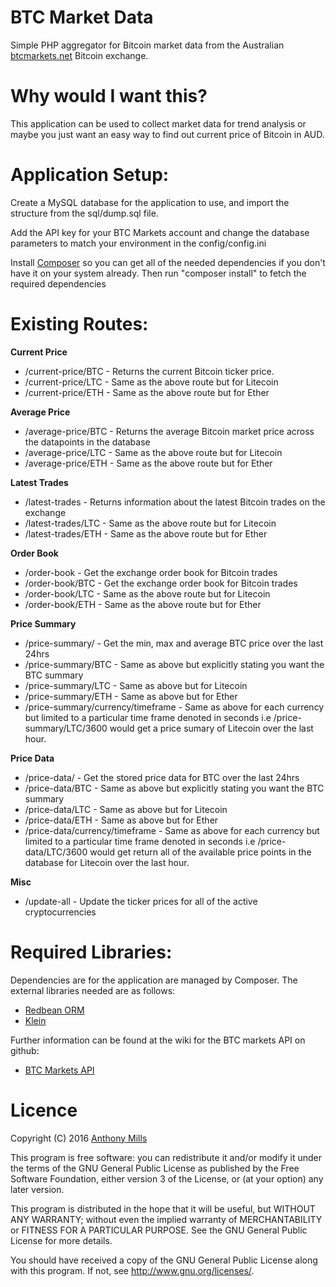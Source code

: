 # BTC Market Data

Simple PHP aggregator for Bitcoin market data from the Australian [btcmarkets.net](https://btcmarkets.net/) Bitcoin exchange.

# Why would I want this?
This application can be used to collect market data for trend analysis or maybe you just want an easy way to find out current price of Bitcoin in AUD.

# Application Setup:

Create a MySQL database for the application to use, and import the structure from the sql/dump.sql file.

Add the API key for your BTC Markets account and change the database parameters to match your environment in the config/config.ini

Install [Composer](https://getcomposer.org/) so you can get all of the needed dependencies if you don't have it on your system already. Then run "composer install" to fetch the required dependencies

# Existing Routes:

**Current Price**
* /current-price/BTC - Returns the current Bitcoin ticker price.
* /current-price/LTC - Same as the above route but for Litecoin
* /current-price/ETH - Same as the above route but for Ether

**Average Price**
* /average-price/BTC - Returns the average Bitcoin market price across the datapoints in the database
* /average-price/LTC - Same as the above route but for Litecoin
* /average-price/ETH - Same as the above route but for Ether

**Latest Trades**
* /latest-trades - Returns information about the latest Bitcoin trades on the exchange
* /latest-trades/LTC - Same as the above route but for Litecoin
* /latest-trades/ETH - Same as the above route but for Ether

**Order Book**
* /order-book - Get the exchange order book for Bitcoin trades
* /order-book/BTC - Get the exchange order book for Bitcoin trades
* /order-book/LTC - Same as the above route but for Litecoin
* /order-book/ETH - Same as the above route but for Ether

**Price Summary**
* /price-summary/ - Get the min, max and average BTC price over the last 24hrs
* /price-summary/BTC - Same as above but explicitly stating you want the BTC summary
* /price-summary/LTC - Same as above but for Litecoin
* /price-summary/ETH - Same as above but for Ether
* /price-summary/currency/timeframe - Same as above for each currency but limited to a particular time frame denoted in seconds i.e /price-summary/LTC/3600 would get a price sumary of Litecoin over the last hour.

**Price Data**
* /price-data/ - Get the stored price data for BTC over the last 24hrs
* /price-data/BTC - Same as above but explicitly stating you want the BTC summary
* /price-data/LTC - Same as above but for Litecoin
* /price-data/ETH - Same as above but for Ether
* /price-data/currency/timeframe - Same as above for each currency but limited to a particular time frame denoted in seconds i.e /price-data/LTC/3600 would get return all of the available price points in the database for Litecoin over the last hour.

**Misc**
* /update-all - Update the ticker prices for all of the active cryptocurrencies

# Required Libraries:

Dependencies are for the application are managed by Composer. The external libraries needed are as follows:

* [Redbean ORM](http://www.redbeanphp.com/)
* [Klein](https://github.com/chriso/klein.php)

Further information can be found at the wiki for the BTC markets API on github:

* [BTC Markets API](https://github.com/BTCMarkets/API)

# Licence

Copyright (C) 2016 [Anthony Mills](http://www.anthony-mills.com)

This program is free software: you can redistribute it and/or modify
it under the terms of the GNU General Public License as published by
the Free Software Foundation, either version 3 of the License, or
(at your option) any later version.

This program is distributed in the hope that it will be useful,
but WITHOUT ANY WARRANTY; without even the implied warranty of
MERCHANTABILITY or FITNESS FOR A PARTICULAR PURPOSE.  See the
GNU General Public License for more details.

You should have received a copy of the GNU General Public License
along with this program.  If not, see <http://www.gnu.org/licenses/>.